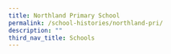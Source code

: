 ```yaml
---
title: Northland Primary School
permalink: /school-histories/northland-pri/
description: ""
third_nav_title: Schools
---
```


